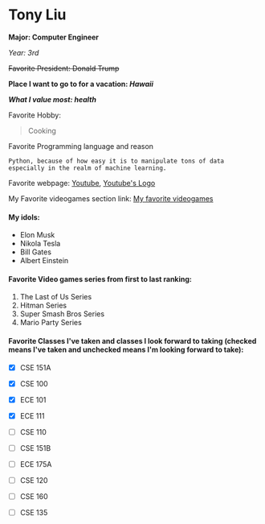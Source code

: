 # Tony Liu
**Major: Computer Engineer**

_Year: 3rd_

~~Favorite President: Donald Trump~~

**Place I want to go to for a vacation: _Hawaii_**

***What I value most: health***

Favorite Hobby:
>Cooking

Favorite Programming language and reason
```
Python, because of how easy it is to manipulate tons of data especially in the realm of machine learning.
```

Favorite webpage: [Youtube](https://www.youtube.com), [Youtube's Logo](./Youtube%20Logo.jpg)

My Favorite videogames section link:
[My favorite videogames](https://github.com/tsl001/CSE-110-Lab-Week-1/blob/fav-programming-language/index.md#favorite-video-games-series-from-first-to-last-ranking)

#### My idols:
- Elon Musk
- Nikola Tesla
- Bill Gates
- Albert Einstein

#### Favorite Video games series from first to last ranking:
1. The Last of Us Series
2. Hitman Series
3. Super Smash Bros Series
4. Mario Party Series

#### Favorite Classes I've taken and classes I look forward to taking (checked means I've taken and unchecked means I'm looking forward to take):

- [x] CSE 151A
- [x] CSE 100
- [x] ECE 101
- [x] ECE 111
- [ ] CSE 110
- [ ] CSE 151B
- [ ] ECE 175A
- [ ] CSE 120
- [ ] CSE 160
- [ ] CSE 135






